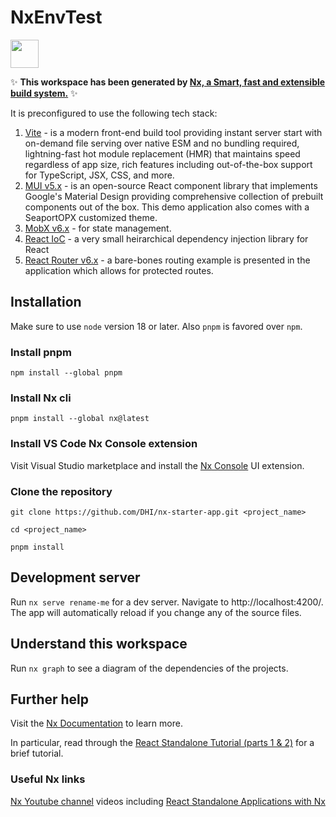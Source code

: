 # NxEnvTest

<a alt="Nx logo" href="https://nx.dev" target="_blank" rel="noreferrer"><img src="https://raw.githubusercontent.com/nrwl/nx/master/images/nx-logo.png" width="45"></a>

✨ **This workspace has been generated by [Nx, a Smart, fast and extensible build system.](https://nx.dev)** ✨

It is preconfigured to use the following tech stack:
1. [Vite](https://vitejs.dev) - is a modern front-end build tool providing instant server start with on-demand file serving over native ESM and no bundling required, lightning-fast hot module replacement (HMR) that maintains speed regardless of app size, rich features including out-of-the-box support for TypeScript, JSX, CSS, and more.
2. [MUI v5.x](https://mui.com/material-ui/getting-started/overview/) - is an open-source React component library that implements Google's Material Design providing comprehensive collection of prebuilt components out of the box. This demo application also comes with a SeaportOPX customized theme.
3. [MobX v6.x](https://mobx.js.org/README.html) - for state management.
4. [React IoC](https://github.com/gnaeus/react-ioc) - a very small heirarchical dependency injection library for React
5. [React Router v6.x](https://reactrouter.com/en/main) - a bare-bones routing example is presented in the application which allows for protected routes. 
## Installation
Make sure to use `node` version 18 or later. Also `pnpm` is favored over `npm`.

### Install pnpm
`npm install --global pnpm`

### Install Nx cli
`pnpm install --global nx@latest `

### Install VS Code Nx Console extension
Visit Visual Studio marketplace and install the [Nx Console](https://marketplace.visualstudio.com/items?itemName=nrwl.angular-console) UI extension.

### Clone the repository 
`git clone https://github.com/DHI/nx-starter-app.git <project_name>`

`cd <project_name>`

`pnpm install`

## Development server

Run `nx serve rename-me` for a dev server. Navigate to http://localhost:4200/. The app will automatically reload if you change any of the source files.

## Understand this workspace

Run `nx graph` to see a diagram of the dependencies of the projects.

## Further help

Visit the [Nx Documentation](https://nx.dev) to learn more.

In particular, read through the [React Standalone Tutorial (parts 1 & 2)](https://nx.dev/tutorials/react-standalone-tutorial) for a brief tutorial.

### Useful Nx links
[Nx Youtube channel](https://www.youtube.com/@nxdevtools)  videos including [React Standalone Applications with Nx](https://www.youtube.com/watch?v=Q1WxHhmd7BU)
